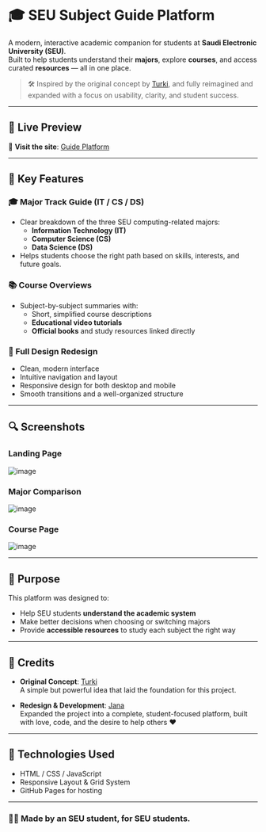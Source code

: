 # 🎓 SEU Subject Guide Platform

A modern, interactive academic companion for students at **Saudi Electronic University (SEU)**.  
Built to help students understand their **majors**, explore **courses**, and access curated **resources** — all in one place.

> 🛠️ Inspired by the original concept by [Turki](https://fxrg.github.io/subject-search-/), and fully reimagined and expanded with a focus on usability, clarity, and student success.

---

## 🌟 Live Preview

🔗 **Visit the site**: [Guide Platform](https://janamaajjjmcr.github.io/subject-search-SEU-Subject-Guide-Platform/)

---

## 🧭 Key Features

### 🎓 Major Track Guide (IT / CS / DS)
- Clear breakdown of the three SEU computing-related majors:
  - **Information Technology (IT)**
  - **Computer Science (CS)**
  - **Data Science (DS)**
- Helps students choose the right path based on skills, interests, and future goals.

### 📚 Course Overviews
- Subject-by-subject summaries with:
  - Short, simplified course descriptions
  - **Educational video tutorials**
  - **Official books** and study resources linked directly

### 🎨 Full Design Redesign
- Clean, modern interface
- Intuitive navigation and layout
- Responsive design for both desktop and mobile
- Smooth transitions and a well-organized structure

---


## 🔍 Screenshots

### Landing Page
![image](https://github.com/user-attachments/assets/874ba115-07f3-489e-a135-4a2f21d7aab8)

### Major Comparison
![image](https://github.com/user-attachments/assets/d9a5ea33-16b5-4847-8586-215b86bed8fa)

### Course Page
![image](https://github.com/user-attachments/assets/a969b6a9-7248-4d02-90b7-21ea41194933)



---

## 🎯 Purpose

This platform was designed to:
- Help SEU students **understand the academic system**
- Make better decisions when choosing or switching majors
- Provide **accessible resources** to study each subject the right way

---

## 🙏 Credits

- **Original Concept**: [Turki](https://github.com/fxrg)  
  A simple but powerful idea that laid the foundation for this project.

- **Redesign & Development**: [Jana](https://github.com/janamaajjjmcr)  
  Expanded the project into a complete, student-focused platform, built with love, code, and the desire to help others ❤️

---

## 📌 Technologies Used

- HTML / CSS / JavaScript
- Responsive Layout & Grid System
- GitHub Pages for hosting

---

### 👩‍💻 Made by an SEU student, for SEU students.
